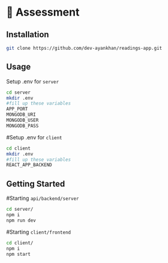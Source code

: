 # 🚀 Assessment

## Installation

```bash
git clone https://github.com/dev-ayankhan/readings-app.git
```

## Usage

Setup .env for `server`

```bash
cd server
mkdir .env
#fill up these variables
APP_PORT
MONGODB_URI
MONGODB_USER
MONGODB_PASS
```

#Setup .env for `client`

```bash
cd client
mkdir .env
#fill up these variables
REACT_APP_BACKEND
```

## Getting Started

#Starting `api/backend/server`

```bash
cd server/
npm i
npm run dev
```

#Starting `client/frontend`

```bash
cd client/
npm i
npm start
```
